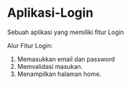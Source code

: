 # Aplikasi-Login
Sebuah aplikasi yang memiliki fitur Login

Alur Fitur Login:
1. Memasukkan email dan password
2. Memvalidasi masukan.
3. Menampilkan halaman home.
